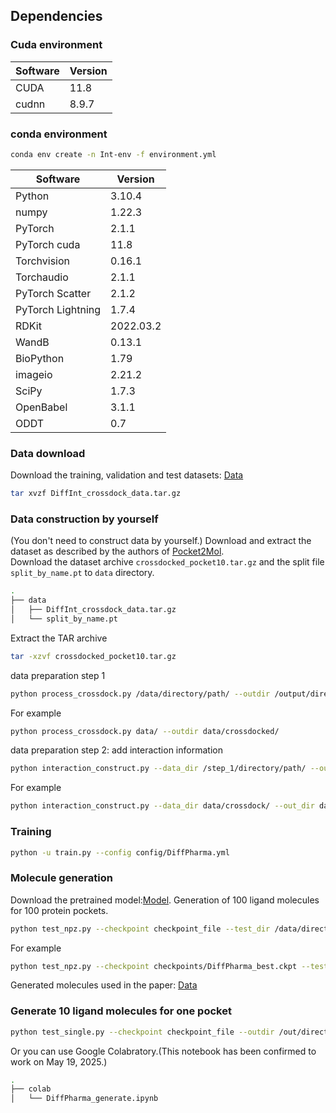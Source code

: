 ## Dependencies

### Cuda environment
| Software     | Version |
|--------------|---------|
| CUDA         | 11.8    |
| cudnn        | 8.9.7   |

### conda environment
```bash
conda env create -n Int-env -f environment.yml
```

| Software          | Version   |
|-------------------|-----------|
| Python            | 3.10.4    |
| numpy             | 1.22.3    |
| PyTorch           | 2.1.1     |
| PyTorch cuda      | 11.8      |
| Torchvision       | 0.16.1    |
| Torchaudio        | 2.1.1     |
| PyTorch Scatter   | 2.1.2     |
| PyTorch Lightning | 1.7.4     |
| RDKit             | 2022.03.2 |
| WandB             | 0.13.1    |
| BioPython         | 1.79      |
| imageio           | 2.21.2    |
| SciPy             | 1.7.3     |
| OpenBabel         | 3.1.1     |
| ODDT              | 0.7       |



### Data download
Download the training, validation and test datasets: [Data](https://zenodo.org/record/15428723/files/dataset.zip)

```bash
tar xvzf DiffInt_crossdock_data.tar.gz
```

### Data construction by yourself
(You don't need to construct data by yourself.)
Download and extract the dataset as described by the authors of [Pocket2Mol](https://github.com/pengxingang/Pocket2Mol/tree/main/data).  
Download the dataset archive `crossdocked_pocket10.tar.gz` and the split file `split_by_name.pt` to `data` directory.
```bash
.
├── data
│   ├── DiffInt_crossdock_data.tar.gz
│   └── split_by_name.pt
```
Extract the TAR archive
```bash
tar -xzvf crossdocked_pocket10.tar.gz
```

data preparation step 1
```bash
python process_crossdock.py /data/directory/path/ --outdir /output/directory/path/
```
For example
```bash
python process_crossdock.py data/ --outdir data/crossdocked/
```

data preparation step 2: add interaction information
```bash
python interaction_construct.py --data_dir /step_1/directory/path/ --out_dir /step_2/directory/path/ --pdb_dir /pdb_data/directory/path/
```
For example
```bash
python interaction_construct.py --data_dir data/crossdock/ --out_dir data/crossdocked_interaction/ --pdb_dir data/crossdocked_pocket10/
```

### Training
```bash
python -u train.py --config config/DiffPharma.yml
```

### Molecule generation
Download the pretrained model:[Model](https://zenodo.org/record/15428723/files/DiffPharma_best.ckpt).
Generation of 100 ligand molecules for 100 protein pockets.

```bash
python test_npz.py --checkpoint checkpoint_file --test_dir /data/directory/path/ --outdir /out/directory/path/
```
For example
```bash
python test_npz.py --checkpoint checkpoints/DiffPharma_best.ckpt --test_dir DiffInt_crossdock_data/ --outdir sample
```

Generated molecules used in the paper: [Data](https://zenodo.org/record/15428723/files/generated_molecules.zip)


### Generate 10 ligand molecules for one pocket
```bash
python test_single.py --checkpoint checkpoint_file --outdir /out/directory/path/ --pdb /pdb/file/path/ --sdf /sdf/file/path/
```

Or you can use Google Colabratory.(This notebook has been confirmed to work on May 19, 2025.)

```bash
.
├── colab
│   └── DiffPharma_generate.ipynb
```
